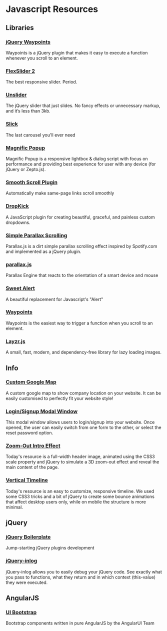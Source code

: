 # Javascript Resources

## Libraries

### [jQuery Waypoints](http://imakewebthings.com/jquery-waypoints/)
Waypoints is a jQuery plugin that makes it easy to execute a function whenever you scroll to an element.

### [FlexSlider 2](http://flexslider.woothemes.com/)
The best responsive slider. Period.

### [Unslider](http://flexslider.woothemes.com/)
The jQuery slider that just slides. No fancy effects or unnecessary markup, and it’s less than 3kb.

### [Slick](https://kenwheeler.github.io/slick/)
The last carousel you'll ever need

### [Magnific Popup](http://dimsemenov.com/plugins/magnific-popup/)
Magnific Popup is a responsive lightbox & dialog script with focus on performance and providing best experience for user with any device (for jQuery or Zepto.js).

### [Smooth Scroll Plugin](https://github.com/kswedberg/jquery-smooth-scroll)
Automatically make same-page links scroll smoothly

### [DropKick](https://github.com/Robdel12/DropKick)
A JavaScript plugin for creating beautiful, graceful, and painless custom dropdowns.

### [Simple Parallax Scrolling](http://pixelcog.com/parallax.js/)
Parallax.js is a dirt simple parallax scrolling effect inspired by Spotify.com and implemented as a jQuery plugin.

### [parallax.js](http://matthew.wagerfield.com/parallax/)
Parallax Engine that reacts to the orientation of a smart device and mouse

### [Sweet Alert](http://tristanedwards.me/sweetalert)
A beautiful replacement for Javascript's "Alert"

### [Waypoints](http://imakewebthings.com/waypoints/)
Waypoints is the easiest way to trigger a function when you scroll to an element.

### [Layzr.js](http://callmecavs.github.io/layzr.js/)
A small, fast, modern, and dependency-free library for lazy loading images.


## Info

### [Custom Google Map](http://codyhouse.co/gem/custom-google-map/)
A custom google map to show company location on your website. It can be easily customised to perfectly fit your website style!

### [Login/Signup Modal Window](http://codyhouse.co/gem/loginsignup-modal-window/)
This modal window allows users to login/signup into your website. Once opened, the user can easily switch from one form to the other, or select the reset password option.

### [Zoom-Out Intro Effect](http://codyhouse.co/gem/pull-out-intro-effect/)
Today's resource is a full-width header image, animated using the CSS3 scale property and jQuery to simulate a 3D zoom-out effect and reveal the main content of the page.

### [Vertical Timeline](http://codyhouse.co/gem/vertical-timeline/)
Today's resource is an easy to customize, responsive timeline. We used some CSS3 tricks and a bit of jQuery to create some bounce animations that affect desktop users only, while on mobile the structure is more minimal.



## jQuery

### [jQuery Boilerplate](http://jqueryboilerplate.com/)
Jump-starting jQuery plugins development

### [jQuery-inlog](http://prinzhorn.github.io/jquery-inlog/)
jQuery-inlog allows you to easily debug your jQuery code. See exactly what you pass to functions, what they return and in which context (this-value) they were executed.



## AngularJS

### [UI Bootstrap](https://angular-ui.github.io/bootstrap/)
Bootstrap components written in pure AngularJS by the AngularUI Team
